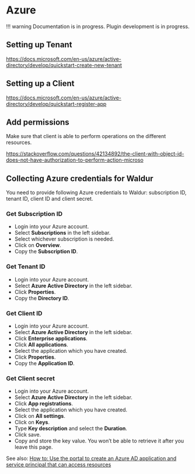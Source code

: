 # Azure

!!! warning
    Documentation is in progress. Plugin development is in progress.

## Setting up Tenant

<https://docs.microsoft.com/en-us/azure/active-directory/develop/quickstart-create-new-tenant>

## Setting up a Client

<https://docs.microsoft.com/en-us/azure/active-directory/develop/quickstart-register-app>

## Add permissions

Make sure that client is able to perform operations on the different resources.

<https://stackoverflow.com/questions/42134892/the-client-with-object-id-does-not-have-authorization-to-perform-action-microso>

## Collecting Azure credentials for Waldur

You need to provide following Azure credentials to Waldur: subscription ID, tenant ID, client ID and client secret.

### Get Subscription ID

- Login into your Azure account.
- Select **Subscriptions** in the left sidebar.
- Select whichever subscription is needed.
- Click on **Overview**.
- Copy the **Subscription ID**.

### Get Tenant ID

- Login into your Azure account.
- Select **Azure Active Directory** in the left sidebar.
- Click **Properties**.
- Copy the **Directory ID**.

### Get Client ID

- Login into your Azure account.
- Select **Azure Active Directory** in the left sidebar.
- Click **Enterprise applications**.
- Click **All applications**.
- Select the application which you have created.
- Click **Properties**.
- Copy the **Application ID**.

### Get Client secret

- Login into your Azure account.
- Select **Azure Active Directory** in the left sidebar.
- Click **App registrations**.
- Select the application which you have created.
- Click on **All settings**.
- Click on **Keys**.
- Type **Key description** and select the **Duration**.
- Click save.
- Copy and store the key value. You won’t be able to retrieve it after you leave this page.

See also: [How to: Use the portal to create an Azure AD application and service principal that can access resources](https://docs.microsoft.com/en-us/azure/active-directory/develop/howto-create-service-principal-portal)
